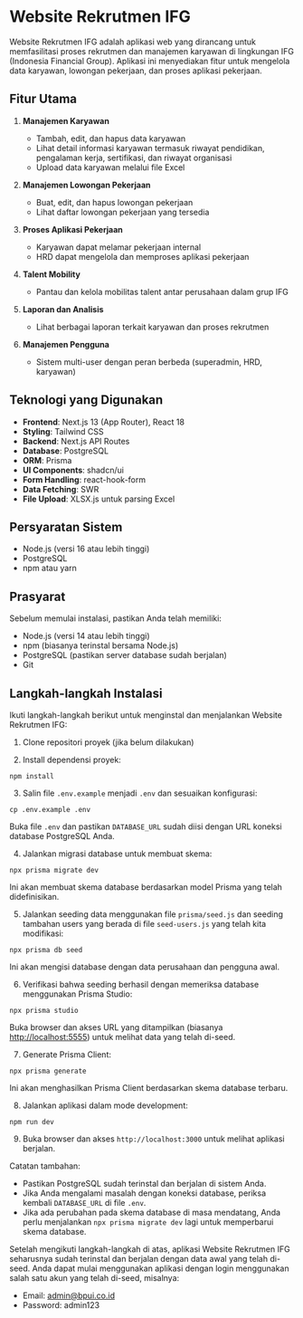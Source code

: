 # Website Rekrutmen IFG

Website Rekrutmen IFG adalah aplikasi web yang dirancang untuk memfasilitasi proses rekrutmen dan manajemen karyawan di lingkungan IFG (Indonesia Financial Group). Aplikasi ini menyediakan fitur untuk mengelola data karyawan, lowongan pekerjaan, dan proses aplikasi pekerjaan.

## Fitur Utama

1. **Manajemen Karyawan**

   - Tambah, edit, dan hapus data karyawan
   - Lihat detail informasi karyawan termasuk riwayat pendidikan, pengalaman kerja, sertifikasi, dan riwayat organisasi
   - Upload data karyawan melalui file Excel

2. **Manajemen Lowongan Pekerjaan**

   - Buat, edit, dan hapus lowongan pekerjaan
   - Lihat daftar lowongan pekerjaan yang tersedia

3. **Proses Aplikasi Pekerjaan**

   - Karyawan dapat melamar pekerjaan internal
   - HRD dapat mengelola dan memproses aplikasi pekerjaan

4. **Talent Mobility**

   - Pantau dan kelola mobilitas talent antar perusahaan dalam grup IFG

5. **Laporan dan Analisis**

   - Lihat berbagai laporan terkait karyawan dan proses rekrutmen

6. **Manajemen Pengguna**
   - Sistem multi-user dengan peran berbeda (superadmin, HRD, karyawan)

## Teknologi yang Digunakan

- **Frontend**: Next.js 13 (App Router), React 18
- **Styling**: Tailwind CSS
- **Backend**: Next.js API Routes
- **Database**: PostgreSQL
- **ORM**: Prisma
- **UI Components**: shadcn/ui
- **Form Handling**: react-hook-form
- **Data Fetching**: SWR
- **File Upload**: XLSX.js untuk parsing Excel

## Persyaratan Sistem

- Node.js (versi 16 atau lebih tinggi)
- PostgreSQL
- npm atau yarn

## Prasyarat

Sebelum memulai instalasi, pastikan Anda telah memiliki:

- Node.js (versi 14 atau lebih tinggi)
- npm (biasanya terinstal bersama Node.js)
- PostgreSQL (pastikan server database sudah berjalan)
- Git

## Langkah-langkah Instalasi

Ikuti langkah-langkah berikut untuk menginstal dan menjalankan Website Rekrutmen IFG:

1. Clone repositori proyek (jika belum dilakukan)

2. Install dependensi proyek:

```plaintext
npm install
```

3. Salin file `.env.example` menjadi `.env` dan sesuaikan konfigurasi:

```plaintext
cp .env.example .env
```

Buka file `.env` dan pastikan `DATABASE_URL` sudah diisi dengan URL koneksi database PostgreSQL Anda.

4. Jalankan migrasi database untuk membuat skema:

```plaintext
npx prisma migrate dev
```

Ini akan membuat skema database berdasarkan model Prisma yang telah didefinisikan.

5. Jalankan seeding data menggunakan file `prisma/seed.js` dan seeding tambahan users yang berada di file `seed-users.js` yang telah kita modifikasi:

```plaintext
npx prisma db seed
```

Ini akan mengisi database dengan data perusahaan dan pengguna awal.

6. Verifikasi bahwa seeding berhasil dengan memeriksa database menggunakan Prisma Studio:

```plaintext
npx prisma studio
```

Buka browser dan akses URL yang ditampilkan (biasanya [http://localhost:5555](http://localhost:5555)) untuk melihat data yang telah di-seed.

7. Generate Prisma Client:

```plaintext
npx prisma generate
```

Ini akan menghasilkan Prisma Client berdasarkan skema database terbaru.

8. Jalankan aplikasi dalam mode development:

```plaintext
npm run dev
```

9. Buka browser dan akses `http://localhost:3000` untuk melihat aplikasi berjalan.

Catatan tambahan:

- Pastikan PostgreSQL sudah terinstal dan berjalan di sistem Anda.
- Jika Anda mengalami masalah dengan koneksi database, periksa kembali `DATABASE_URL` di file `.env`.
- Jika ada perubahan pada skema database di masa mendatang, Anda perlu menjalankan `npx prisma migrate dev` lagi untuk memperbarui skema database.

Setelah mengikuti langkah-langkah di atas, aplikasi Website Rekrutmen IFG seharusnya sudah terinstal dan berjalan dengan data awal yang telah di-seed. Anda dapat mulai menggunakan aplikasi dengan login menggunakan salah satu akun yang telah di-seed, misalnya:

- Email: [admin@bpui.co.id](mailto:admin@bpui.co.id)
- Password: admin123
